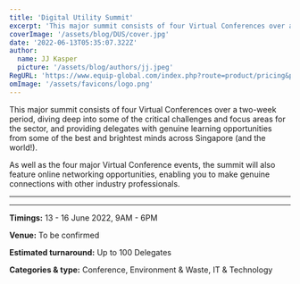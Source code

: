 ```yaml
---
title: 'Digital Utility Summit'
excerpt: 'This major summit consists of four Virtual Conferences over a two-week period, diving deep into some of the critical challenges and focus areas for the sector, and providing delegates with genuine learning opportunities from some of the best and brightest minds across Singapore (and the world!).'
coverImage: '/assets/blog/DUS/cover.jpg'
date: '2022-06-13T05:35:07.322Z'
author:
  name: JJ Kasper
  picture: '/assets/blog/authors/jj.jpeg'
RegURL: 'https://www.equip-global.com/index.php?route=product/pricing&product_id=460'
omImage: '/assets/favicons/logo.png'
---
```


This major summit consists of four Virtual Conferences over a two-week period, diving deep into some of the critical challenges and focus areas for the sector, and providing delegates with genuine learning opportunities from some of the best and brightest minds across Singapore (and the world!).

As well as the four major Virtual Conference events, the summit will also feature online networking opportunities, enabling you to make genuine connections with other industry professionals.

---

---

**Timings:**
13 - 16 June 2022, 9AM - 6PM

**Venue:** To be confirmed

**Estimated turnaround:**
Up to 100 Delegates

**Categories & type:**
Conference, Environment & Waste, IT & Technology
